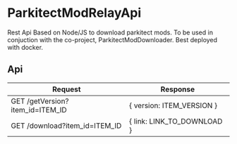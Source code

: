 # ParkitectModRelayApi

Rest Api Based on Node/JS to download parkitect mods.
To be used in conjuction with the co-project, ParkitectModDownloader.
Best deployed with docker.

## Api
Request | Response
--- | --- 
GET /getVersion?item_id=ITEM_ID | { version: ITEM_VERSION }
GET /download?item_id=ITEM_ID | { link: LINK_TO_DOWNLOAD } 
